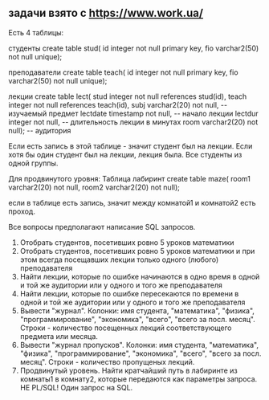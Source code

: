   задачи
  взято с https://www.work.ua/
--------------------------------------------------------------------------------------------------------------------

Есть 4 таблицы:

студенты
create table stud(
id integer not null primary key,
fio varchar2(50) not null unique);

преподаватели
create table teach(
id integer not null primary key,
fio varchar2(50) not null unique);

лекции
create table lect(
stud integer not null references stud(id),
teach integer not null references teach(id),
subj varchar2(20) not null, -- изучаемый предмет
lectdate timestamp not null, -- начало лекции
lectdur integer not null, -- длительность лекции в минутах
room varchar2(20) not null); -- аудитория

Если есть запись в этой таблице - значит студент был на лекции. 
Если хотя бы один студент был на лекции, лекция была. 
Все студенты из одной группы.


Для продвинутого уровня:
Таблица лабиринт
create table maze(
room1 varchar2(20) not null,
room2 varchar2(20) not null);

если в таблице есть запись, значит между комнатой1 и комнатой2 есть проход.

Все вопросы предполагают написание SQL запросов.
1. Отобрать студентов, посетивших ровно 5 уроков математики
2. Отобрать студентов, посетивших ровно 5 уроков математики 
и при этом всегда посещавших лекции только одного (любого) преподавателя
3. Найти лекции, которые по ошибке начинаются в одно время в одной и той же аудитории 
или у одного и того же преподавателя
4. Найти лекции, которые по ошибке пересекаются по времени в одной и той же аудитории 
или у одного и того же преподавателя
5. Вывести "журнал". Колонки: имя студента, "математика", "физика", "программирование", "экономика", "всего", 
"всего за посл. месяц". Строки - количество посещенных лекций соответствующего предмета или месяца.
6. Вывести "журнал пропусков". Колонки: имя студента, "математика", "физика", "программирование", "экономика", 
"всего", "всего за посл. месяц". Строки - количество пропущеных лекций.
7. Продвинутый уровень. Найти кратчайший путь в лабиринте из комнаты1 в комнату2, которые передаются как параметры
 запроса. НЕ PL/SQL! Один запрос на SQL.
